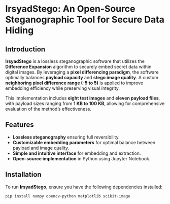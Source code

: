 # IrsyadStego: An Open-Source Steganographic Tool for Secure Data Hiding

## Introduction

**IrsyadStego** is a lossless steganographic software that utilizes the **Difference Expansion** algorithm to securely embed secret data within digital images. By leveraging a **pixel differencing paradigm**, the software optimally balances **payload capacity** and **stego image quality**. A custom **neighboring pixel difference range (-5 to 5)** is applied to improve embedding efficiency while preserving visual integrity.

This implementation includes **eight test images** and **eleven payload files**, with payload sizes ranging from **1 KB to 100 KB**, allowing for comprehensive evaluation of the method’s effectiveness.

## Features

- **Lossless steganography** ensuring full reversibility.
- **Customizable embedding parameters** for optimal balance between payload and image quality.
- **Simple and intuitive interface** for embedding and extraction.
- **Open-source implementation** in Python using Jupyter Notebook.

## Installation

To run **IrsyadStego**, ensure you have the following dependencies installed:

```bash
pip install numpy opencv-python matplotlib scikit-image